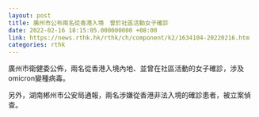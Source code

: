 ```yaml
---
layout: post
title: 廣州市公布兩名從香港入境　曾於社區活動女子確診
date: 2022-02-16 18:15:05.000000000 +08:00
link: https://news.rthk.hk/rthk/ch/component/k2/1634104-20220216.htm
categories: rthk
---
```


廣州市衛健委公佈，兩名從香港入境內地、並曾在社區活動的女子確診，涉及omicron變種病毒。

另外，湖南郴州市公安局通報，兩名涉嫌從香港非法入境的確診患者，被立案偵查。
